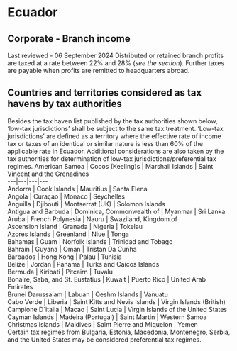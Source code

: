 # Ecuador
## Corporate - Branch income
Last reviewed - 06 September 2024
Distributed or retained branch profits are taxed at a rate between 22% and 28% (_see the section_). Further taxes are payable when profits are remitted to headquarters abroad. 
## Countries and territories considered as tax havens by tax authorities
Besides the tax haven list published by the tax authorities shown below, ‘low-tax jurisdictions’ shall be subject to the same tax treatment. ‘Low-tax jurisdictions’ are defined as a territory where the effective rate of income tax or taxes of an identical or similar nature is less than 60% of the applicable rate in Ecuador. Additional considerations are also taken by the tax authorities for determination of low-tax jurisdictions/preferential tax regimes.
American Samoa | Cocos (Keeling)s | Marshall Islands | Saint Vincent and the Grenadines  
---|---|---|---  
Andorra | Cook Islands | Mauritius | Santa Elena  
Angola | Curaçao | Monaco | Seychelles  
Anguilla | Djibouti | Montserrat (UK) | Solomon Islands  
Antigua and Barbuda | Dominica, Commonwealth of | Myanmar | Sri Lanka  
Aruba | French Polynesia | Nauru | Swaziland, Kingdom of  
Ascension Island | Granada | Nigeria | Tokelau  
Azores Islands | Greenland | Niue | Tonga  
Bahamas | Guam | Norfolk Islands | Trinidad and Tobago  
Bahrain | Guyana | Oman | Tristan Da Cunha  
Barbados | Hong Kong | Palau | Tunisia  
Belize | Jordan | Panama | Turks and Caicos Islands  
Bermuda | Kiribati | Pitcairn | Tuvalu  
Bonaire, Saba, and St. Eustatius | Kuwait | Puerto Rico | United Arab Emirates  
Brunei Darussalam | Labuan | Qeshm Islands | Vanuatu  
Cabo Verde | Liberia | Saint Kitts and Nevis Islands | Virgin Islands (British)  
Campione D´italia | Macao | Saint Lucia | Virgin Islands of the United States  
Cayman Islands | Madeira (Portugal) | Saint Martin | Western Samoa  
Christmas Islands | Maldives | Saint Pierre and Miquelon | Yemen  
Certain tax regimes from Bulgaria, Estonia, Macedonia, Montenegro, Serbia, and the United States may be considered preferential tax regimes.
